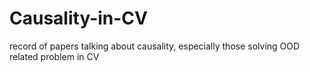 # Causality-in-CV
record of papers talking about causality, especially those solving OOD related problem in CV
